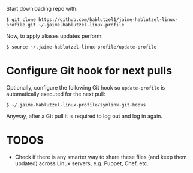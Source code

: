 Start downloading repo with:

```
$ git clone https://github.com/hablutzel1/jaime-hablutzel-linux-profile.git ~/.jaime-hablutzel-linux-profile
```

Now, to apply aliases updates perform:

```
$ source ~/.jaime-hablutzel-linux-profile/update-profile
```
# Configure Git hook for next pulls #

Optionally, configure the following Git hook so `update-profile` is automatically executed for the next pull:

```
$ ~/.jaime-hablutzel-linux-profile/symlink-git-hooks
```

Anyway, after a Git pull it is required to log out and log in again.

# TODOS #

* Check if there is any smarter way to share these files (and keep them updated) across Linux servers, e.g. Puppet, Chef, etc.
